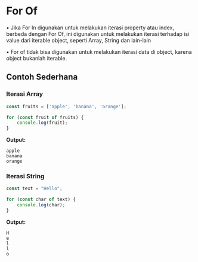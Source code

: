 # For Of

• Jika For In digunakan untuk melakukan iterasi property atau index, berbeda dengan For Of, ini digunakan untuk melakukan iterasi terhadap isi value dari iterable object, seperti Array, String dan lain-lain

• For of tidak bisa digunakan untuk melakukan iterasi data di object, karena object bukanlah iterable.

## Contoh Sederhana

### Iterasi Array
```javascript
const fruits = ['apple', 'banana', 'orange'];

for (const fruit of fruits) {
    console.log(fruit);
}
```

**Output:**
```
apple
banana
orange
```

### Iterasi String
```javascript
const text = "Hello";

for (const char of text) {
    console.log(char);
}
```

**Output:**
```
H
e
l
l
o
```
